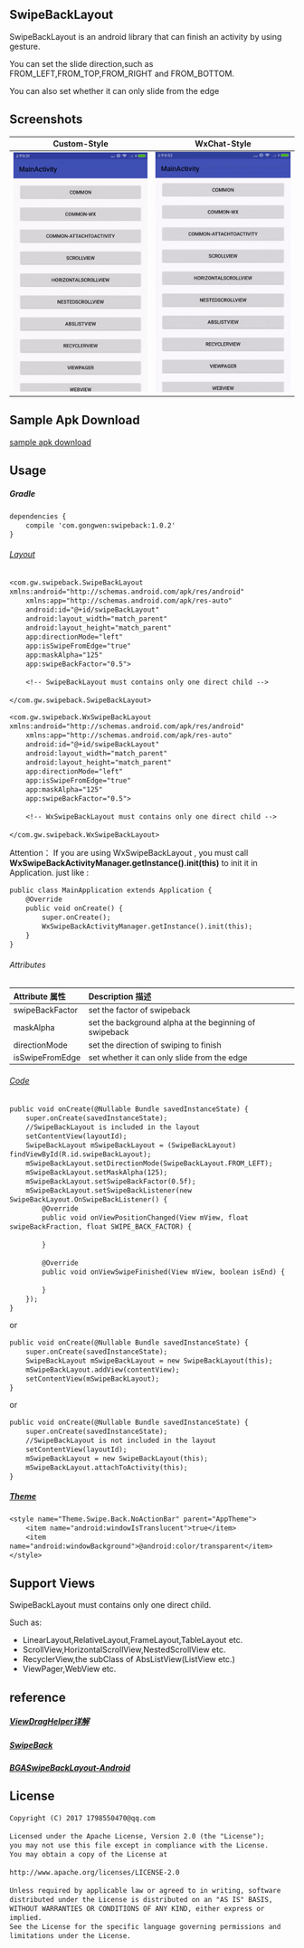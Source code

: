 SwipeBackLayout
---
SwipeBackLayout is an android library that can finish an activity by using gesture.

You can set the slide direction,such as FROM_LEFT,FROM_TOP,FROM_RIGHT and FROM_BOTTOM.

You can also set whether it can only slide from the edge
## Screenshots

| Custom-Style | WxChat-Style |
| ------------ | ------------- |
| ![SwipeBackLayoutDemo](screenshot/screenshot1.gif) | ![SwipeBackLayoutDemo-WeChat](screenshot/screenshot2.gif)  |

Sample Apk Download
---
[sample apk download](https://github.com/gongwen/SwipeBackLayout/raw/master/sample-apks/app-debug-1.0.1.apk)

Usage
---
##### Gradle
```
dependencies {
    compile 'com.gongwen:swipeback:1.0.2'
}
```
###### [Layout](app/src/main/res/layout/activity_common.xml)
```
<com.gw.swipeback.SwipeBackLayout xmlns:android="http://schemas.android.com/apk/res/android"
    xmlns:app="http://schemas.android.com/apk/res-auto"
    android:id="@+id/swipeBackLayout"
    android:layout_width="match_parent"
    android:layout_height="match_parent"
    app:directionMode="left"
    app:isSwipeFromEdge="true"
    app:maskAlpha="125"
    app:swipeBackFactor="0.5">

	<!-- SwipeBackLayout must contains only one direct child -->

</com.gw.swipeback.SwipeBackLayout>
```

```
<com.gw.swipeback.WxSwipeBackLayout xmlns:android="http://schemas.android.com/apk/res/android"
    xmlns:app="http://schemas.android.com/apk/res-auto"
    android:id="@+id/swipeBackLayout"
    android:layout_width="match_parent"
    android:layout_height="match_parent"
    app:directionMode="left"
    app:isSwipeFromEdge="true"
    app:maskAlpha="125"
    app:swipeBackFactor="0.5">

	<!-- WxSwipeBackLayout must contains only one direct child -->

</com.gw.swipeback.WxSwipeBackLayout>

```
Attention：
If you are using WxSwipeBackLayout , you must call **WxSwipeBackActivityManager.getInstance().init(this)** to init it in Application.
just like :
```
public class MainApplication extends Application {
    @Override
    public void onCreate() {
        super.onCreate();
        WxSwipeBackActivityManager.getInstance().init(this);
    }
}
```

###### Attributes
| Attribute 属性          | Description 描述 |
|:---				     |:---|
| swipeBackFactor        |    set the factor of swipeback       |
| maskAlpha        | set the background alpha at the beginning of swipeback            |
| directionMode         |  set the direction of swiping to finish          |
| isSwipeFromEdge         | set whether it can only slide from the edge          |

###### [Code](app/src/main/java/com/gw/swipebacksample/activity/CommonAttachToActivity.java)
```
public void onCreate(@Nullable Bundle savedInstanceState) {
    super.onCreate(savedInstanceState);
    //SwipeBackLayout is included in the layout
    setContentView(layoutId);
    SwipeBackLayout mSwipeBackLayout = (SwipeBackLayout) findViewById(R.id.swipeBackLayout);
    mSwipeBackLayout.setDirectionMode(SwipeBackLayout.FROM_LEFT);
    mSwipeBackLayout.setMaskAlpha(125);
    mSwipeBackLayout.setSwipeBackFactor(0.5f);
    mSwipeBackLayout.setSwipeBackListener(new SwipeBackLayout.OnSwipeBackListener() {
        @Override
        public void onViewPositionChanged(View mView, float swipeBackFraction, float SWIPE_BACK_FACTOR) {
            
        }
    
        @Override
        public void onViewSwipeFinished(View mView, boolean isEnd) {
    
        }
    });
}
```
or
```
public void onCreate(@Nullable Bundle savedInstanceState) {
    super.onCreate(savedInstanceState);
    SwipeBackLayout mSwipeBackLayout = new SwipeBackLayout(this);
    mSwipeBackLayout.addView(contentView);
    setContentView(mSwipeBackLayout);
}
```
or
```
public void onCreate(@Nullable Bundle savedInstanceState) {
    super.onCreate(savedInstanceState);
    //SwipeBackLayout is not included in the layout
    setContentView(layoutId);
    mSwipeBackLayout = new SwipeBackLayout(this);
    mSwipeBackLayout.attachToActivity(this);
}
```
##### [Theme](app/src/main/res/values/styles.xml)
```
<style name="Theme.Swipe.Back.NoActionBar" parent="AppTheme">
    <item name="android:windowIsTranslucent">true</item>
    <item name="android:windowBackground">@android:color/transparent</item>
</style>
```

Support Views
---
SwipeBackLayout must contains only one direct child.

Such as:
* LinearLayout,RelativeLayout,FrameLayout,TableLayout etc.
* ScrollView,HorizontalScrollView,NestedScrollView etc.
* RecyclerView,the subClass of AbsListView(ListView etc.)
* ViewPager,WebView etc.

reference
---
##### [ViewDragHelper详解](http://www.jcodecraeer.com/a/anzhuokaifa/androidkaifa/2014/0911/1680.html)
##### [SwipeBack](https://github.com/liuguangqiang/SwipeBack/)
##### [BGASwipeBackLayout-Android](https://github.com/bingoogolapple/BGASwipeBackLayout-Android)
License
---
    Copyright (C) 2017 1798550470@qq.com

    Licensed under the Apache License, Version 2.0 (the "License");
    you may not use this file except in compliance with the License.
    You may obtain a copy of the License at

    http://www.apache.org/licenses/LICENSE-2.0

    Unless required by applicable law or agreed to in writing, software
    distributed under the License is distributed on an "AS IS" BASIS,
    WITHOUT WARRANTIES OR CONDITIONS OF ANY KIND, either express or implied.
    See the License for the specific language governing permissions and
    limitations under the License.